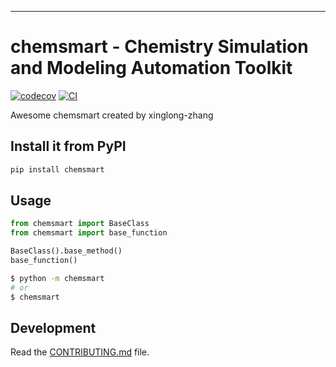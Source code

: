 
---
# chemsmart - Chemistry Simulation and Modeling Automation Toolkit

[![codecov](https://codecov.io/gh/xinglong-zhang/chemsmart/branch/main/graph/badge.svg?token=chemsmart_token_here)](https://codecov.io/gh/xinglong-zhang/chemsmart)
[![CI](https://github.com/xinglong-zhang/chemsmart/actions/workflows/main.yml/badge.svg)](https://github.com/xinglong-zhang/chemsmart/actions/workflows/main.yml)

Awesome chemsmart created by xinglong-zhang

## Install it from PyPI

```bash
pip install chemsmart
```

## Usage

```py
from chemsmart import BaseClass
from chemsmart import base_function

BaseClass().base_method()
base_function()
```

```bash
$ python -m chemsmart
# or
$ chemsmart
```

## Development

Read the [CONTRIBUTING.md](CONTRIBUTING.md) file.
